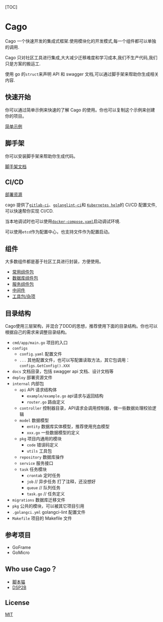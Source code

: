 [TOC]

# Cago

Cago 一个快速开发的集成式框架.使用模块化的开发模式,每一个组件都可以单独的调用.

Cago 只对社区工具进行集成,大大减少迁移难度和学习成本,我们不生产代码,我们只是方案的搬运工.

使用 go 的`struct`来声明 API 和 swagger 文档,可以通过脚手架来帮助你生成相关内容.

## 快速开始

你可以通过简单示例来快速的了解 Cago 的使用。你也可以复制这个示例来创建你的项目。

[简单示例](./examples/simple)

## 脚手架

你可以安装脚手架来帮助你生成代码。

[脚手架文档](./cmd/cago)

## CI/CD

[部署资源](./deploy)

cago 提供了[`gitlab-ci`](deploy/gitlab/.gitlab-ci.yml)、[`golanglint-ci`](./deploy/.golangci.yml)和
[`Kubernetes helm`](./deploy)的 CI/CD 配置文件,可以快速帮你实现 CI/CD.

当本地调试时也可以使用[`docker-compose.yaml`](./deploy/docker-compose.yaml)启动调试环境.

可以使用`etcd`作为配置中心，也支持文件作为配置启动。

## 组件

大多数组件都是基于社区工具进行封装，方便使用。

- [常用组件包](./pkg/component)
- [数据库组件包](./database)
- [服务组件包](./server)
- [中间件](./middleware)
- [工具包/杂项](./pkg)

## 目录结构

Cago使用三层架构，并混合了DDD的思想，推荐使用下面的目录结构。你也可以根据自己的需求来调整目录结构。

- `cmd/app/main.go` 项目的入口
- `configs`
  - `config.yaml` 配置文件
  - `...` 其他配置文件，也可以写配置读取方法，其它包调用：`configs.GetConfig().XXX`
- `docs` 文档目录，包括 swagger api 文档、设计文档等
- `deploy` 部署资源文件
- `internal` 内部包
  - `api` API 请求结构体
    - `example/example.go` api请求与返回结构
    - `router.go` 路由定义
  - `controller` 控制器目录，API请求会调用控制器，做一些数据处理校验逻辑
  - `model` 数据模型
    - `entity` 数据库实体模型，推荐使用充血模型
    - `xxx.go` 一些数据模型的定义
  - `pkg` 项目内通用的模块
    - `code` 错误码定义
    - `utils` 工具包
  - `repository` 数据库操作
  - `service` 服务接口
  - `task` 任务模块
    - `crontab` 定时任务
    - `job` // 异步任务 打了注释，还没想好
    - `queue` // 队列任务
    - `task.go` // 任务定义
- `migrations` 数据库迁移文件
- `pkg` 公共的模块，可以被其它项目引用
- `.golangci.yml` golangci-lint 配置文件
- `Makefile` 项目的 Makefile 文件

## 参考项目

- GoFrame
- GoMicro

## Who use Cago？

- [脚本猫](https://github.com/scriptscat/scriptlist)
- [DSP2B](https://github.com/dsp2b/dsp2b)

## License

[MIT](./LICENSE)
